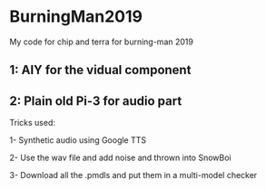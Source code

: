 # BurningMan2019
My code for chip and terra for burning-man 2019

## 1: AIY for the vidual component

## 2: Plain old Pi-3 for audio part

Tricks used:

1- Synthetic audio using Google TTS

2- Use the wav file and add noise and thrown into SnowBoi

3- Download all the .pmdls and put them in a multi-model checker
